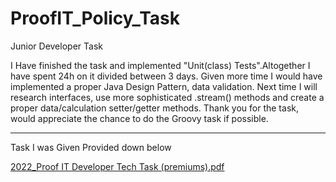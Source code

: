 # ProofIT_Policy_Task

Junior Developer Task

I Have finished the task and implemented "Unit(class) Tests".Altogether I have spent 24h on it divided between 3 days. Given more time I would have implemented a proper Java Design Pattern, data validation. Next time I will research interfaces, use more sophisticated .stream() methods and create a proper data/calculation setter/getter methods. Thank you for the task, would appreciate the chance to do the Groovy task if possible.
________________________________________________________________________________

Task I was Given Provided down below 

[2022_Proof IT Developer Tech Task (premiums).pdf](https://github.com/didrihsons-ctrl/ProofIT_Policy_Task/files/8092684/2022_Proof.IT.Developer.Tech.Task.premiums.pdf)
